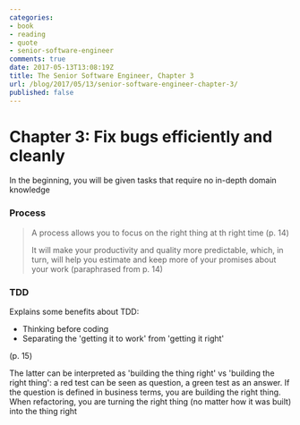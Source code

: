 ```yaml
---
categories:
- book
- reading
- quote
- senior-software-engineer
comments: true
date: 2017-05-13T13:08:19Z
title: The Senior Software Engineer, Chapter 3
url: /blog/2017/05/13/senior-software-engineer-chapter-3/
published: false
---
```


# Chapter 3: Fix bugs efficiently and cleanly

In the beginning, you will be given tasks that require no in-depth domain knowledge

### Process

> A process allows you to focus on the right thing at th right time (p. 14)
>
> It will make your productivity and quality more predictable, which, in turn, will help you estimate and keep more of your promises about your work (paraphrased from p. 14)

### TDD

Explains some benefits about TDD:

  * Thinking before coding
  * Separating the 'getting it to work' from 'getting it right'

(p. 15)

The latter can be interpreted as 'building the thing right' vs 'building the right thing': a red test can be seen as question, a green test as an answer. If the question is defined in business terms, you are building the right thing. When refactoring, you are turning the right thing (no matter how it was built) into the thing right

<!-- TODO this will turn into a blog post -->

